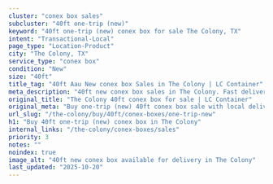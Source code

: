 ```yaml
---
cluster: "conex box sales"
subcluster: "40ft one-trip (new)"
keyword: "40ft one-trip (new) conex box for sale The Colony, TX"
intent: "Transactional-Local"
page_type: "Location-Product"
city: "The Colony, TX"
service_type: "conex box"
condition: "New"
size: "40ft"
title_tag: "40ft Aau New conex box Sales in The Colony | LC Container"
meta_description: "40ft new conex box sales in The Colony. Fast delivery, competitive pricing. Serving conex boxes area. Quote ID: VPQ. Call (214) 524-4168 for your free quote today."
original_title: "The Colony 40ft conex box for sale | LC Container"
original_meta: "Buy one-trip (new) 40ft conex box sale with local delivery in The Colony, TX. LC Container — local Since 2003. Request a fast quote today."
url_slug: "/the-colony/buy/40ft/conex-boxes/one-trip-new"
h1: "Buy 40ft one-trip (new) conex box in The Colony"
internal_links: "/the-colony/conex-boxes/sales"
priority: 3
notes: ""
noindex: true
image_alt: "40ft new conex box available for delivery in The Colony"
last_updated: "2025-10-20"
---
```


<!-- TODO: Add unique city/inventory copy, images, and internal links here. -->
